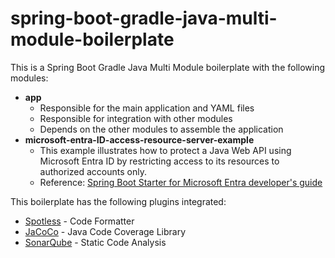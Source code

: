 # spring-boot-gradle-java-multi-module-boilerplate

This is a Spring Boot Gradle Java Multi Module boilerplate with the following modules:
- **app**
    - Responsible for the main application and YAML files
    - Responsible for integration with other modules
    - Depends on the other modules to assemble the application
- **microsoft-entra-ID-access-resource-server-example**
  - This example illustrates how to protect a Java Web API using Microsoft Entra ID by restricting access to its resources to authorized accounts only.
  - Reference: [Spring Boot Starter for Microsoft Entra developer's guide](https://learn.microsoft.com/en-us/azure/developer/java/spring-framework/spring-boot-starter-for-azure-active-directory-developer-guide?tabs=SpringCloudAzure5x)

This boilerplate has the following plugins integrated:
- [Spotless](https://github.com/diffplug/spotless) - Code Formatter
- [JaCoCo](https://github.com/jacoco/jacoco) - Java Code Coverage Library
- [SonarQube](https://plugins.gradle.org/plugin/org.sonarqube) - Static Code Analysis